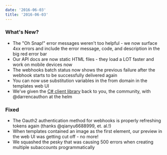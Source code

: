 ```yaml
---
date: '2016-06-03'
title: '2016-06-03'
---
```


### What's New?

* The "Oh Snap!" error messages weren't too helpful - we now surface 4xx errors and include the error message, code, and description in the big red error bar
* Our API docs are now static HTML files - they load a LOT faster and work on mobile devices now
* The webhooks batch status now shows the previous failure after the webhook starts to be successfully delivered again
* You can now use substitution variables in the from domain in the templates web UI
* We've given the [C# client library](https://github.com/darrencauthon/csharp-sparkpost) back to you, the community, with @darrencauthon at the helm

### Fixed

* The Oauth2 authentication method for webhooks is properly refreshing tokens again (thanks @qianyu6688999, et. al.!)
* When templates contained an image as the first element, our preview in the web UI was getting cut off - no more!
* We squashed the pesky that was causing 500 errors when creating multiple subaccounts programmatically


